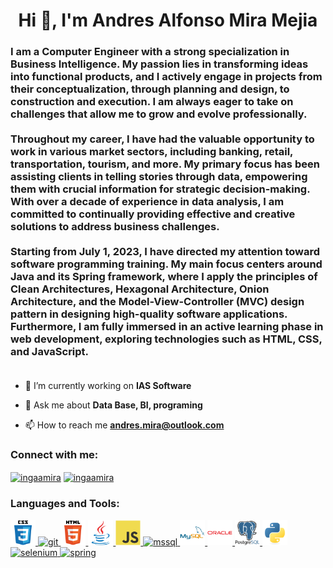 <h1 align="center">Hi 👋, I'm Andres Alfonso Mira Mejia</h1>
<h3 align="left">
  I am a Computer Engineer with a strong specialization in Business Intelligence. My passion lies in transforming
    ideas into functional products, and I actively engage in projects from their conceptualization, through planning and
    design, to construction and execution. I am always eager to take on challenges that allow me to grow and evolve
    professionally.     
  <br></br>
  Throughout my career, I have had the valuable opportunity to work in various market sectors, including banking,
    retail, transportation, tourism, and more. My primary focus has been assisting clients in telling stories through
    data, empowering them with crucial information for strategic decision-making. With over a decade of experience in
    data analysis, I am committed to continually providing effective and creative solutions to address business
    challenges.
  <br></br>
  Starting from July 1, 2023, I have directed my attention toward software programming training. My main focus centers
    around Java and its Spring framework, where I apply the principles of Clean Architectures, Hexagonal Architecture,
    Onion Architecture, and the Model-View-Controller (MVC) design pattern in designing high-quality software
    applications. Furthermore, I am fully immersed in an active learning phase in web development, exploring
    technologies such as HTML, CSS, and JavaScript.
 <br></br>
</h3>


- 🔭 I’m currently working on **IAS Software**

- 💬 Ask me about **Data Base, BI, programing**

- 📫 How to reach me **andres.mira@outlook.com**

<h3 align="left">Connect with me:</h3>
<p align="left">
    <a href="https://twitter.com/ingaamira" target="blank"><img align="center"
            src="https://raw.githubusercontent.com/rahuldkjain/github-profile-readme-generator/master/src/images/icons/Social/twitter.svg"
            alt="ingaamira" height="30" width="40" /></a>
    <a href="https://linkedin.com/in/ingaamira" target="blank"><img align="center"
            src="https://raw.githubusercontent.com/rahuldkjain/github-profile-readme-generator/master/src/images/icons/Social/linked-in-alt.svg"
            alt="ingaamira" height="30" width="40" /></a>
</p>

<h3 align="left">Languages and Tools:</h3>
<p align="left"> <a href="https://www.w3schools.com/css/" target="_blank" rel="noreferrer"> <img
            src="https://raw.githubusercontent.com/devicons/devicon/master/icons/css3/css3-original-wordmark.svg"
            alt="css3" width="40" height="40" /> </a> <a href="https://git-scm.com/" target="_blank" rel="noreferrer">
        <img src="https://www.vectorlogo.zone/logos/git-scm/git-scm-icon.svg" alt="git" width="40" height="40" /> </a>
    <a href="https://www.w3.org/html/" target="_blank" rel="noreferrer"> <img
            src="https://raw.githubusercontent.com/devicons/devicon/master/icons/html5/html5-original-wordmark.svg"
            alt="html5" width="40" height="40" /> </a> <a href="https://www.java.com" target="_blank" rel="noreferrer">
        <img src="https://raw.githubusercontent.com/devicons/devicon/master/icons/java/java-original.svg" alt="java"
            width="40" height="40" /> </a> <a href="https://developer.mozilla.org/en-US/docs/Web/JavaScript"
        target="_blank" rel="noreferrer"> <img
            src="https://raw.githubusercontent.com/devicons/devicon/master/icons/javascript/javascript-original.svg"
            alt="javascript" width="40" height="40" /> </a> <a href="https://www.microsoft.com/en-us/sql-server"
        target="_blank" rel="noreferrer"> <img src="https://www.svgrepo.com/show/303229/microsoft-sql-server-logo.svg"
            alt="mssql" width="40" height="40" /> </a> <a href="https://www.mysql.com/" target="_blank"
        rel="noreferrer"> <img
            src="https://raw.githubusercontent.com/devicons/devicon/master/icons/mysql/mysql-original-wordmark.svg"
            alt="mysql" width="40" height="40" /> </a> <a href="https://www.oracle.com/" target="_blank"
        rel="noreferrer"> <img
            src="https://raw.githubusercontent.com/devicons/devicon/master/icons/oracle/oracle-original.svg"
            alt="oracle" width="40" height="40" /> </a> <a href="https://www.postgresql.org" target="_blank"
        rel="noreferrer"> <img
            src="https://raw.githubusercontent.com/devicons/devicon/master/icons/postgresql/postgresql-original-wordmark.svg"
            alt="postgresql" width="40" height="40" /> </a> <a href="https://www.python.org" target="_blank"
        rel="noreferrer"> <img
            src="https://raw.githubusercontent.com/devicons/devicon/master/icons/python/python-original.svg"
            alt="python" width="40" height="40" /> </a> <a href="https://www.selenium.dev" target="_blank"
        rel="noreferrer"> <img
            src="https://raw.githubusercontent.com/detain/svg-logos/780f25886640cef088af994181646db2f6b1a3f8/svg/selenium-logo.svg"
            alt="selenium" width="40" height="40" /> </a> <a href="https://spring.io/" target="_blank" rel="noreferrer">
        <img src="https://www.vectorlogo.zone/logos/springio/springio-icon.svg" alt="spring" width="40" height="40" />
    </a> </p>
